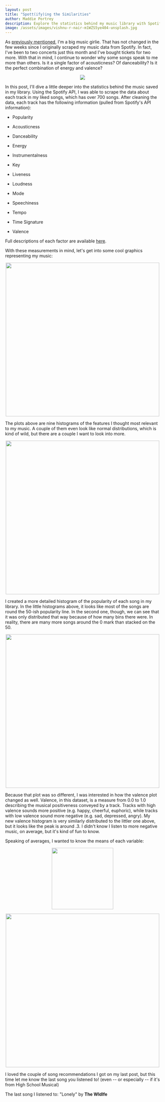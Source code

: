 ```yaml
---
layout: post
title: "Spott(ify)ing the Similarities"
author: Maddie Portrey
description: Explore the statistics behind my music library with Spotify's API
image: /assets/images/vishnu-r-nair-m1WZS5ye404-unsplash.jpg
---
```


As [previously mentioned](https://maddiekkay.github.io/my386blog/2023/03/16/Spotify-Data.html), I'm a big music girlie. That has not changed in the few weeks since I originally scraped my music data from Spotify. In fact, I've been to two concerts just this month and I've bought tickets for two more. With that in mind, I continue to wonder why some songs speak to me more than others. Is it a single factor of acousticness? Of danceability? Is it the perfect combination of energy and valence?

<p align="center">
<img src="https://raw.githubusercontent.com/maddiekkay/my386blog/main/assets/images/steve-harvey-QWUCeS2qVoM-unsplash.jpg"/>
</p>

In this post, I'll dive a little deeper into the statistics behind the music saved in my library. Using the Spotify API, I was able to scrape the data about each track in my liked songs, which has over 700 songs. After cleaning the data, each track has the following information (pulled from Spotify's API information):

 - Popularity

 - Acousticness

 - Danceability

 - Energy

 - Instrumentalness

 - Key

 - Liveness

 - Loudness

 - Mode

 - Speechiness

 - Tempo

 - Time Signature

 - Valence

 Full descriptions of each factor are available [here](https://developer.spotify.com/documentation/web-api/reference/get-several-audio-features).

With these measurements in mind, let's get into some cool graphics representing my music:

<p align="center">
<img src="https://raw.githubusercontent.com/maddiekkay/my386blog/main/assets/images/nineplots.png" alt="" style="width:500px;"/>
</p>

The plots above are nine histograms of the features I thought most relevant to my music. A couple of them even look like normal distributions, which is kind of wild, but there are a couple I want to look into more.

<p align="center">
<img src="https://raw.githubusercontent.com/maddiekkay/my386blog/main/assets/images/popularity.png" alt="" style="width:500px;"/>
</p>

I created a more detailed histogram of the popularity of each song in my library. In the little histograms above, it looks like most of the songs are round the 50-ish popularity line. In the second one, though, we can see that it was only distributed that way because of how many bins there were. In reality, there are many more songs around the 0 mark than stacked on the 50.

<p align="center">
<img src="https://raw.githubusercontent.com/maddiekkay/my386blog/main/assets/images/valence.png" alt="" style="width:500px;"/>
</p>

Because that plot was so different, I was interested in how the valence plot changed as well. Valence, in this dataset, is a measure from 0.0 to 1.0 describing the musical positiveness conveyed by a track. Tracks with high valence sounds more positive (e.g. happy, cheerful, euphoric), while tracks with low valence sound more negative (e.g. sad, depressed, angry). My new valence histogram is very similarly distributed to the littler one above, but it looks like the peak is around .3. I didn't know I listen to more negative music, on average, but it's kind of fun to know.

Speaking of averages, I wanted to know the means of each variable:

<p align="center">
<img src="https://raw.githubusercontent.com/maddiekkay/my386blog/main/assets/images/meantable.png" alt="" style="width:200px;"/>
</p>

<p align="center">
<img src="https://raw.githubusercontent.com/maddiekkay/my386blog/main/assets/images/clem-onojeghuo-pTeZKi29EYE-unsplash.jpg" alt="" style="width:500px;"/>
</p>

I loved the couple of song recommendations I got on my last post, but this time let me know the last song you listened to! (even -- or especially -- if it's from High School Musical)

The last song I listened to: "Lonely" by **The Wldlfe**